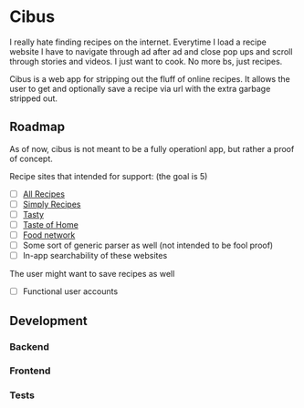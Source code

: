 # Cibus

I really hate finding recipes on the internet. Everytime I load a recipe website
I have to navigate through ad after ad and close pop ups and scroll through
stories and videos. I just want to cook. No more bs, just recipes.

Cibus is a web app for stripping out the fluff of online recipes. It allows the
user to get and optionally save a recipe via url with the extra garbage stripped out.

## Roadmap
As of now, cibus is not meant to be a fully operationl app, but rather a proof of concept.

Recipe sites that intended for support: (the goal is 5)
- [ ] [All Recipes](https://www.allrecipes.com/)
- [ ] [Simply Recipes](https://www.simplyrecipes.com/)
- [ ] [Tasty](https://tasty.co/)
- [ ] [Taste of Home](https://www.tasteofhome.com/)
- [ ] [Food network](https://www.foodnetwork.com/)
- [ ] Some sort of generic parser as well (not intended to be fool proof)
- [ ] In-app searchability of these websites

The user might want to save recipes as well
- [ ] Functional user accounts

## Development

### Backend

### Frontend

### Tests